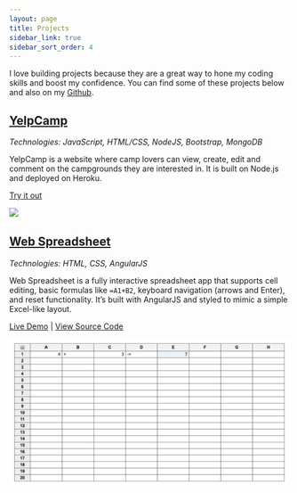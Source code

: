 ```yaml
---
layout: page
title: Projects 
sidebar_link: true
sidebar_sort_order: 4
---
```


I love building projects because they are a great way to hone my coding skills and boost my confidence. You can find some of these projects below and also on my <a href="https://github.com/peggiezx">Github</a>.

## <a href="https://xun-zhong-yelpcamp.herokuapp.com/">YelpCamp</a>
_Technologies: JavaScript, HTML/CSS, NodeJS, Bootstrap, MongoDB_

YelpCamp is a website where camp lovers can view, create, edit and comment on the campgrounds they are interested in. It is built on Node.js and deployed on Heroku.

<a href="https://yelpcamp-peggiezx.onrender.com/">Try it out</a>

<a href="https://yelpcamp-peggiezx.onrender.com/"><img src="https://res.cloudinary.com/peggiexplode/image/upload/v1631739772/YelpCamp/github_img_ukprqp.png"></a>

## <a href="https://peggiezx.github.io/my-web-spreadsheet/">Web Spreadsheet</a>
_Technologies: HTML, CSS, AngularJS_

Web Spreadsheet is a fully interactive spreadsheet app that supports cell editing, basic formulas like `=A1+B2`, keyboard navigation (arrows and Enter), and reset functionality. It’s built with AngularJS and styled to mimic a simple Excel-like layout.

<a href="https://peggiezx.github.io/my-web-spreadsheet/">Live Demo</a> | <a href="https://github.com/peggiezx/my-web-spreadsheet">View Source Code</a>

<img src="https://raw.githubusercontent.com/peggiezx/my-web-spreadsheet/main/assets/my-web-spreadsheet.png" alt="Spreadsheet screenshot">
